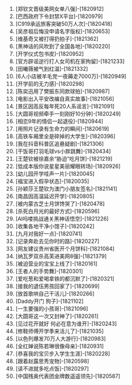 
1. [郑钦文晋级美网女单八强]-[1820912]
1. [巴西政府下令封禁X平台]-[1820979]
1. [C919承运旅客突破50万人次]-[1820418]
1. [吴彦祖后悔没申请名字版权]-[1820653]
1. [维基奇又被打得扔拍子]-[1821362]
1. [黑神话的风吹到了全国各地]-[1820220]
1. [开学仪式包书皮]-[1820952]
1. [官方辟谣逆行打人女司机在家拘留]-[1821233]
1. [田曦薇被气到红温]-[1821332]
1. [6人小店被羊毛党一夜薅走7000万]-[1820949]
1. [开学前的无力感]-[1820298]
1. [陈奕迅用了樊振东同款球拍]-[1820987]
1. [电影出入平安改编自真实故事]-[1821056]
1. [景区因高反每年死20人系谣言]-[1821091]
1. [大圆哥视频牵手一刻刚好10分钟]-[1820249]
1. [相恋9年的情侣一起退役]-[1820944]
1. [用照片记录有生命力的瞬间]-[1820619]
1. [高铁车厢里全是碎掉的大学生]-[1820396]
1. [我在抖音科普区追悬疑剧]-[1821306]
1. [干饭哥打羽毛球vs小胖跳舞]-[1820434]
1. [王楚钦被徐嘉余“胁迫”吃月饼]-[1821219]
1. [低成本版你说星星美丽耀眼转场]-[1820926]
1. [幼儿园开学哇声一片]-[1820045]
1. [福宝进入假孕状态]-[1820035]
1. [孙颖莎王楚钦为澳门小朋友签名]-[1821141]
1. [南昌因高温延迟开学]-[1820805]
1. [被内蒙古芝士月饼馋哭了]-[1820478]
1. [杀死白月光的最好方式]-[1820596]
1. [AI吗喽挑战通关黑神话悟空]-[1821226]
1. [收集各地干净小馆子]-[1820242]
1. [九月对我好一点]-[1820741]
1. [记录奔赴去见你时的路]-[1820227]
1. [网友建议贵州省医开个月饼科]-[1821084]
1. [纳瓦罗双杀高芙进美网8强]-[1821379]
1. [被迫营业的宝宝上线了]-[1820161]
1. [王者人的手势舞]-[1820301]
1. [爱吃葱和爱喝拿铁的都沉默了]-[1820321]
1. [接我的退伍男孩回家了]-[1820699]
1. [放首歌哄自己干活儿]-[1820266]
1. [Daddy开门 狗子]-[1821102]
1. [一生要强的小孩哥]-[1821096]
1. [大圆哥这一次又封神了]-[1820261]
1. [见过花开就好 何必在意为谁开]-[1820243]
1. [修鞋师傅开学季来活儿了]-[1821035]
1. [以色列爆发70万人大游行]-[1820983]
1. [全红婵说陈若琳很像母亲]-[1820931]
1. [恭喜我的宝贝步入学生生涯]-[1820228]
1. [跟着赵露思秀宠物]-[1820598]
1. [读不进就多吃点饭]-[1820297]
1. [中国残奥代表团金牌数遥遥领先]-[1820587]